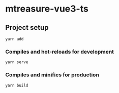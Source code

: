 # mtreasure-vue3-ts

## Project setup
```
yarn add 
```

### Compiles and hot-reloads for development
```
yarn serve
```

### Compiles and minifies for production
```
yarn build
```
